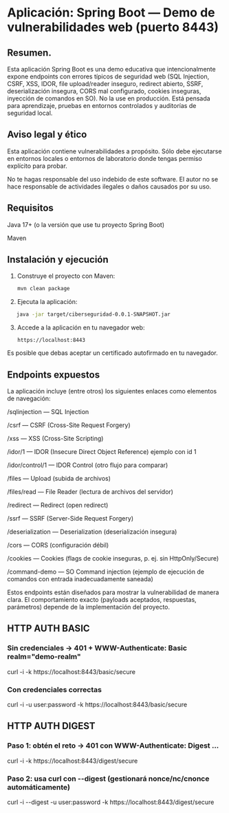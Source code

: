 # Aplicación: Spring Boot — Demo de vulnerabilidades web (puerto 8443)

## Resumen.
Esta aplicación Spring Boot es una demo educativa que intencionalmente expone endpoints con errores típicos de seguridad web (SQL Injection, CSRF, XSS, IDOR, file upload/reader inseguro, redirect abierto, SSRF, deserialización insegura, CORS mal configurado, cookies inseguras, inyección de comandos en SO). No la use en producción. Está pensada para aprendizaje, pruebas en entornos controlados y auditorías de seguridad local.

## Aviso legal y ético

Esta aplicación contiene vulnerabilidades a propósito. Sólo debe ejecutarse en entornos locales o entornos de laboratorio donde tengas permiso explícito para probar.

No te hagas responsable del uso indebido de este software. El autor no se hace responsable de actividades ilegales o daños causados por su uso.

## Requisitos

Java 17+ (o la versión que use tu proyecto Spring Boot)

Maven

## Instalación y ejecución
1. Construye el proyecto con Maven:
   ```bash
   mvn clean package
   ```
2. Ejecuta la aplicación:
```bash
   java -jar target/ciberseguridad-0.0.1-SNAPSHOT.jar
```
3. Accede a la aplicación en tu navegador web:
   ```
   https://localhost:8443
   ```
Es posible que debas aceptar un certificado autofirmado en tu navegador.



## Endpoints expuestos

La aplicación incluye (entre otros) los siguientes enlaces como elementos de navegación:

/sqlinjection — SQL Injection

/csrf — CSRF (Cross-Site Request Forgery)

/xss — XSS (Cross-Site Scripting)

/idor/1 — IDOR (Insecure Direct Object Reference) ejemplo con id 1

/idor/control/1 — IDOR Control (otro flujo para comparar)

/files — Upload (subida de archivos)

/files/read — File Reader (lectura de archivos del servidor)

/redirect — Redirect (open redirect)

/ssrf — SSRF (Server-Side Request Forgery)

/deserialization — Deserialization (deserialización insegura)

/cors — CORS (configuración débil)

/cookies — Cookies (flags de cookie inseguras, p. ej. sin HttpOnly/Secure)

/command-demo — SO Command injection (ejemplo de ejecución de comandos con entrada inadecuadamente saneada)

Estos endpoints están diseñados para mostrar la vulnerabilidad de manera clara. El comportamiento exacto (payloads aceptados, respuestas, parámetros) depende de la implementación del proyecto.

## HTTP AUTH BASIC
### Sin credenciales -> 401 + WWW-Authenticate: Basic realm="demo-realm"
curl -i -k https://localhost:8443/basic/secure

### Con credenciales correctas
curl -i -u user:password -k https://localhost:8443/basic/secure

## HTTP AUTH DIGEST
### Paso 1: obtén el reto -> 401 con WWW-Authenticate: Digest ...
curl -i -k https://localhost:8443/digest/secure

### Paso 2: usa curl con --digest (gestionará nonce/nc/cnonce automáticamente)
curl -i --digest -u user:password -k https://localhost:8443/digest/secure
